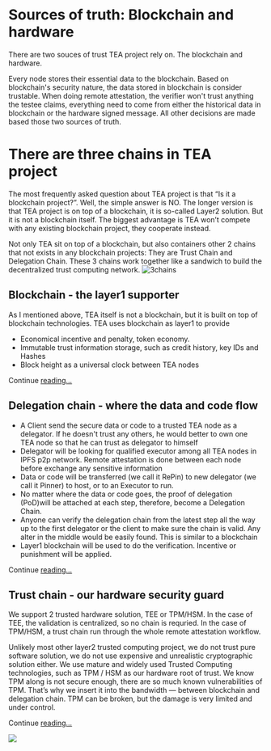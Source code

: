 # Sources of truth: Blockchain and hardware
There are two souces of trust TEA project rely on. The blockchain and hardware.

Every node stores their essential data to the blockchain. Based on blockchain's security nature, the data stored in blockchain is consider trustable. When doing remote attestation, the verifier won't trust anything the testee claims, everything need to come from either the historical data in blockchain or the hardware signed message. All other decisions are made based those two sources of truth. 

# There are three chains in TEA project
The most frequently asked question about TEA project is that “Is it a blockchain project?”. Well, the simple answer is NO. The longer version is that TEA project is on top of a blockchain, it is so-called Layer2 solution. But it is not a blockchain itself. The biggest advantage is TEA won’t compete with any existing blockchain project, they cooperate instead.

Not only TEA sit on top of a blockchain, but also containers other 2 chains that not exists in any blockchain projects: They are Trust Chain and Delegation Chain. These 3 chains work together like a sandwich to build the decentralized trust computing network.
![3chains](https://miro.medium.com/max/980/1*mkkpAyQl9Ot4bAET30gO_g.png)

## Blockchain - the layer1 supporter
As I mentioned above, TEA itself is not a blockchain, but it is built on top of blockchain technologies. TEA uses blockchain as layer1 to provide
- Economical incentive and penalty, token economy.
- Immutable trust information storage, such as credit history, key IDs and Hashes
- Block height as a universal clock between TEA nodes

Continue [reading...](Tea_on_layer1.md)

## Delegation chain - where the data and code flow
- A Client send the secure data or code to a trusted TEA node as a delegator. If he doesn't trust any others, he would better to own one TEA node so that he can trust as delegator to himself
- Delegator will be looking for qualified executor among all TEA nodes in IPFS p2p network. Remote attestation is done between each node before exchange any sensitive information
- Data or code will be transferred (we call it RePin) to new delegator (we call it Pinner) to host, or to an Executor to run.
- No matter where the data or code goes, the proof of delegation (PoD)will be attached at each step, therefore, become a Delegation Chain.
- Anyone can verify the delegation chain from the latest step all the way up to the first delegator or the client to make sure the chain is valid. Any alter in the middle would be easily found. This is similar to a blockchain
- Layer1 blockchain will be used to do the verification. Incentive or punishment will be applied.

Continue [reading...](Delegation_chain.md)

## Trust chain - our hardware security guard

We support 2 trusted hardware solution, TEE or TPM/HSM. In the case of TEE, the validation is centralized, so no chain is requried. In the case of TPM/HSM, a trust chain run through the whole remote attestation workflow.

Unlikely most other layer2 trusted computing project, we do not trust pure software solution, we do not use expensive and unrealistic cryptographic solution either. We use mature and widely used Trusted Computing technologies, such as TPM / HSM as our hardware root of trust. We know TPM along is not secure enough, there are so much known vulnerabilities of TPM. That’s why we insert it into the bandwidth — between blockchain and delegation chain. TPM can be broken, but the damage is very limited and under control.

Continue [reading...](Trust_chain.md)


![](/img/Under_Construction_Tape.png)
